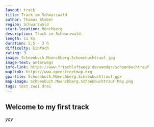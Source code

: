 ```yaml
---
layout: track
title: Track im Schwarzwald
author: Thomas Stober
region: Schwarzwald
start-location: Mönchberg
description: Track im Schwarzwald.
length: 11 km
duration: 2,5 - 3 h
difficulty: Einfach
rating: 3
image: Schoenbuch.Moenchberg.Schoenbuchtrauf.jpg
image-text: unterwegs
info-link: https://www.frischluftwege.de/wander/schoenbuchtrauf
maplink: https://www.openstreetmap.org
gpx-file: Schoenbuch.Moenchberg.Schoenbuchtrauf.gpx
map-image: Schoenbuch.Moenchberg.Schoenbuchtrauf-Map.png
tags: test zwei drei
---
```




## Welcome to my first track



_yay_



